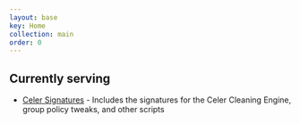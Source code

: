 ```yaml
---
layout: base
key: Home
collection: main
order: 0
---
```


## Currently serving

- [Celer Signatures](/celer/signatures) - Includes the signatures for the Celer Cleaning Engine, group policy tweaks, and other scripts